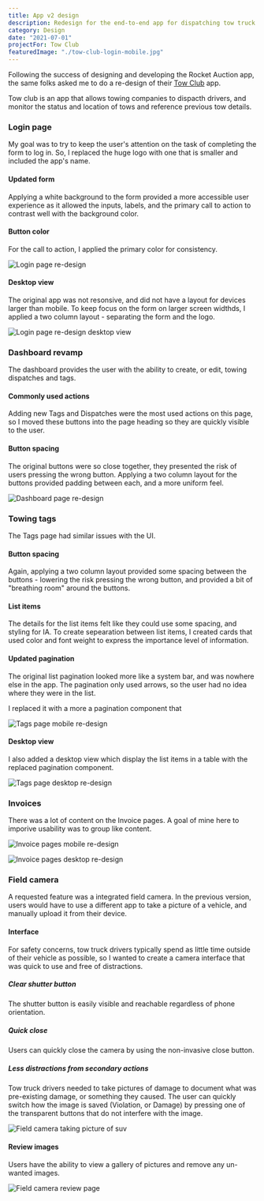 ```yaml
---
title: App v2 design
description: Redesign for the end-to-end app for dispatching tow truck drivers for and tracking tows.
category: Design
date: "2021-07-01"
projectFor: Tow Club
featuredImage: "./tow-club-login-mobile.jpg"
---
```


Following the success of designing and developing the Rocket Auction app, the same folks asked me to do a re-design of their [Tow Club](https://www.tow.club/) app.

Tow club is an app that allows towing companies to dispacth drivers, and monitor the status and location of tows and reference previous tow details.

### Login page

My goal was to try to keep the user's attention on the task of completing the form to log in. So, I replaced the huge logo with one that is smaller and included the app's name.

#### Updated form

Applying a white background to the form provided a more accessible user experience as it allowed the inputs, labels, and the primary call to action to contrast well with the background color.

#### Button color

For the call to action, I applied the primary color for consistency.

![Login page re-design](./tow-club-login-mobile.jpg)

#### Desktop view

The original app was not resonsive, and did not have a layout for devices larger than mobile. To keep focus on the form on larger screen widthds, I applied a two column layout - separating the form and the logo.

![Login page re-design desktop view](./tow-club-login-desktop.jpg)

### Dashboard revamp

The dashboard provides the user with the ability to create, or edit, towing dispatches and tags.

#### Commonly used actions

Adding new Tags and Dispatches were the most used actions on this page, so I moved these buttons into the page heading so they are quickly visible to the user.

#### Button spacing

The original buttons were so close together, they presented the risk of users pressing the wrong button. Applying a two column layout for the buttons provided padding between each, and a more uniform feel.

![Dashboard page re-design](./tow-club-dashboard.jpg)

### Towing tags

The Tags page had similar issues with the UI.

#### Button spacing

Again, applying a two column layout provided some spacing between the buttons - lowering the risk pressing the wrong button, and provided a bit of "breathing room" around the buttons.

#### List items

The details for the list items felt like they could use some spacing, and styling for IA. To create sepearation between list items, I created cards that used color and font weight to express the importance level of information.

#### Updated pagination

The original list pagination looked more like a system bar, and was nowhere else in the app. The pagination only used arrows, so the user had no idea where they were in the list.

I replaced it with a more a pagination component that

![Tags page mobile re-design](./tow-club-tags-mobile.jpg)

#### Desktop view

I also added a desktop view which display the list items in a table with the replaced pagination component.

![Tags page desktop re-design](./tow-club-tags-desktop.jpg)

### Invoices

There was a lot of content on the Invoice pages. A goal of mine here to imporive usability was to group like content.

![Invoice pages mobile re-design](./tow-club-invoice-mobile.jpg)

![Invoice pages desktop re-design](./tow-club-invoice-desktop.jpg)

### Field camera

A requested feature was a integrated field camera. In the previous version, users would have to use a different app to take a picture of a vehicle, and manually upload it from their device.

#### Interface

For safety concerns, tow truck drivers typically spend as little time outside of their vehicle as possible, so I wanted to create a camera interface that was quick to use and free of distractions.

##### Clear shutter button

The shutter button is easily visible and reachable regardless of phone orientation.

##### Quick close

Users can quickly close the camera by using the non-invasive close button.

##### Less distractions from secondary actions

Tow truck drivers needed to take pictures of damage to document what was pre-existing damage, or something they caused. The user can quickly switch how the image is saved (Violation, or Damage) by pressing one of the transparent buttons that do not interfere with the image.

![Field camera taking picture of suv](./tow-club-field-camera-1.jpg)

#### Review images

Users have the ability to view a gallery of pictures and remove any un-wanted images.

![Field camera review page](./tow-club-field-camera-2.jpg)
